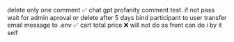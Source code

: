 delete only one comment ✅
chat gpt profanity comment test. if not pass wait for admin aproval or delete after 5 days
bind participant to user
transfer email message to .env ✅
cart total price ❌ will not do as front can do i by it self